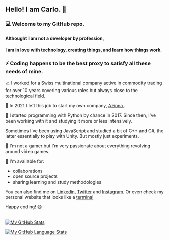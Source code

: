 ## Hello! I am Carlo. :wave:
### :computer: Welcome to my GitHub repo. 
#### Althought I am not a developer by profession, 
#### I am in love with technology, creating things, and learn how things work.
### :zap: Coding happens to be the best proxy to satisfy all these needs of mine. 

:chart_with_upwards_trend: I worked for a Swiss multinational company active in commodity trading for over 10 years covering various roles but always close to the technological field.

:rocket: In 2021 I left this job to start my own company, <a href="https://www.azionadigitale.com/" target = "_blank"> Aziona </a>.

:snake: I started programming with Python by chance in 2017. Since then, I've been working with it and studying it more or less intensively.

Sometimes I've been using JavaScript and studied a bit of C++ and C#, the latter essentially to play with Unity. But mostly just experiments.

:space_invader: I'm not a gamer but I'm very passionate about  everything revolving around video games. 

:floppy_disk: I'm available for:
- collaborations
- open source projects
- sharing learning and study methodologies

You can also find me on <a href="https://www.linkedin.com/in/carloocchiena/" target="blank">Linkedin</a>, <a href="https://twitter.com/carloocchiena" target="_blank">Twitter</a>
and <a href="https://www.instagram.com/carloocchiena/" target="_blank">Instagram</a>. 
Or even check my personal website that looks like a <a href="https://www.carloocchiena.com" target = "_blank">terminal</a>

Happy coding! :smile:
<br>
<br>

[![My GitHub Stats](https://github-readme-stats.vercel.app/api/?username=carloocchiena&count_private=true&theme=white&showicons=true)]()

[![My GitHub Language Stats](https://github-readme-stats.vercel.app/api/top-langs/?username=carloocchiena&langs_count=9&theme=white)]() 





